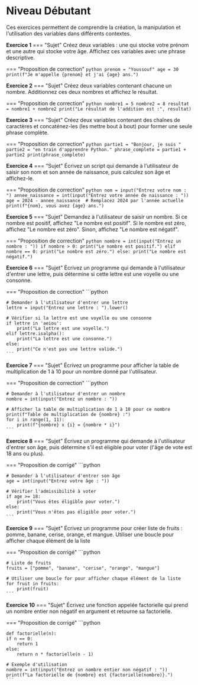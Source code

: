 # Niveau Débutant

Ces exercices permettent de comprendre la création, la manipulation et l'utilisation des variables dans différents contextes.

**Exercice 1**
=== "Sujet"
    Créez deux variables : 
    une qui stocke votre prénom et une autre qui stocke votre âge. 
    Affichez ces variables avec une phrase descriptive.

=== "Proposition de correction"
    ```python
    prenom = "Youssouf"
    age = 30
    print(f"Je m'appelle {prenom} et j'ai {age} ans.")
    ```

**Exercice 2**
=== "Sujet"
    Créez deux variables contenant chacune un nombre. 
    Additionnez ces deux nombres et affichez le résultat.
    
=== "Proposition de correction"
    ```python
    nombre1 = 5
    nombre2 = 8
    resultat = nombre1 + nombre2
    print("Le résultat de l'addition est :", resultat)
    ```

**Exercice 3**
=== "Sujet"
    Créez deux variables contenant des chaînes de caractères et concaténez-les (les mettre bout à bout) pour former une seule phrase complète.
    
=== "Proposition de correction"
    ```python
    partie1 = "Bonjour, je suis "
    partie2 = "en train d'apprendre Python."
    phrase_complete = partie1 + partie2
    print(phrase_complete)
    ```

**Exercice 4**
=== "Sujet"
    Écrivez un script qui demande à l'utilisateur de saisir son nom et son année de naissance, puis calculez son âge et affichez-le.
    
=== "Proposition de correction"
    ```python
    nom = input("Entrez votre nom : ")
    annee_naissance = int(input("Entrez votre année de naissance : "))
    age = 2024 - annee_naissance  # Remplacez 2024 par l'année actuelle
    print(f"{nom}, vous avez {age} ans.")
    ```

**Exercice 5**
=== "Sujet"
    Demandez à l'utilisateur de saisir un nombre. Si ce nombre est positif, affichez "Le nombre est positif". 
    Si le nombre est zéro, affichez "Le nombre est zéro". Sinon, affichez "Le nombre est négatif".
    
=== "Proposition de correction"
    ```python
    nombre = int(input("Entrez un nombre : "))
    if nombre > 0:
        print("Le nombre est positif.")
    elif nombre == 0:
        print("Le nombre est zéro.")
    else:
        print("Le nombre est négatif.")
    ```

**Exercice 6**
=== "Sujet"
    Écrivez un programme qui demande à l'utilisateur d'entrer une lettre, puis détermine si cette lettre est une voyelle ou une consonne.
    
=== "Proposition de correction"
    ```python
    
    # Demander à l'utilisateur d'entrer une lettre
    lettre = input("Entrez une lettre : ").lower()

    # Vérifier si la lettre est une voyelle ou une consonne
    if lettre in 'aeiou':
        print("La lettre est une voyelle.")
    elif lettre.isalpha():
        print("La lettre est une consonne.")
    else:
        print("Ce n'est pas une lettre valide.")
    ```

**Exercice 7**
=== "Sujet"
    Écrivez un programme pour afficher la table de multiplication de 1 à 10 pour un nombre donné par l'utilisateur.
    
=== "Proposition de correction"
    ```python
    
    # Demander à l'utilisateur d'entrer un nombre
    nombre = int(input("Entrez un nombre : "))

    # Afficher la table de multiplication de 1 à 10 pour ce nombre
    print(f"Table de multiplication de {nombre} :")
    for i in range(1, 11):
        print(f"{nombre} x {i} = {nombre * i}")
    ```

**Exercice 8**
=== "Sujet"
    Écrivez un programme qui demande à l'utilisateur d'entrer son âge, puis détermine s'il est éligible pour voter (l'âge de vote est 18 ans ou plus).
    
=== "Proposition de corrigé"
    ```python

    # Demander à l'utilisateur d'entrer son âge
    age = int(input("Entrez votre âge : "))

    # Vérifier l'admissibilité à voter
    if age >= 18:
        print("Vous êtes éligible pour voter.")
    else:
        print("Vous n'êtes pas éligible pour voter.")
    ```

**Exercice 9**
=== "Sujet"
    Écrivez un programme pour créer liste de fruits : pomme, banane, cerise, orange, et mangue. Utiliser une boucle pour afficher chaque élément de la liste
    
=== "Proposition de corrigé"
    ```python

    # Liste de fruits
    fruits = ["pomme", "banane", "cerise", "orange", "mangue"]

    # Utiliser une boucle for pour afficher chaque élément de la liste
    for fruit in fruits:
        print(fruit)
    ```

**Exercice 10**
=== "Sujet"
    Écrivez une fonction appelée factorielle qui prend un nombre entier non négatif en argument et retourne sa factorielle.
    
=== "Proposition de corrigé"
    ```python

    def factorielle(n):
    if n == 0:
        return 1
    else:
        return n * factorielle(n - 1)

    # Exemple d'utilisation
    nombre = int(input("Entrez un nombre entier non négatif : "))
    print(f"La factorielle de {nombre} est {factorielle(nombre)}.")
    ```
